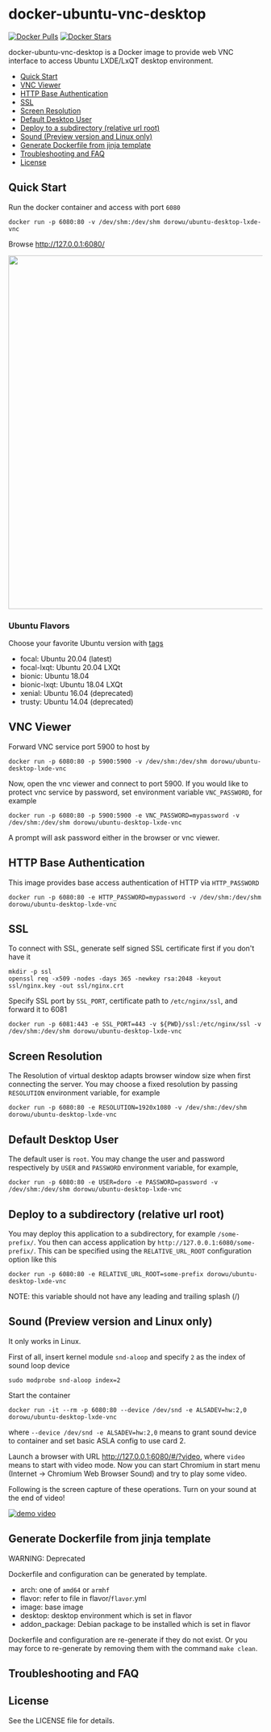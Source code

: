 # docker-ubuntu-vnc-desktop

[![Docker Pulls](https://img.shields.io/docker/pulls/dorowu/ubuntu-desktop-lxde-vnc.svg)](https://hub.docker.com/r/dorowu/ubuntu-desktop-lxde-vnc/)
[![Docker Stars](https://img.shields.io/docker/stars/dorowu/ubuntu-desktop-lxde-vnc.svg)](https://hub.docker.com/r/dorowu/ubuntu-desktop-lxde-vnc/)

docker-ubuntu-vnc-desktop is a Docker image to provide web VNC interface to access Ubuntu LXDE/LxQT desktop environment.

<!-- @import "[TOC]" {cmd="toc" depthFrom=2 depthTo=2 orderedList=false} -->

<!-- code_chunk_output -->

- [Quick Start](#quick-start)
- [VNC Viewer](#vnc-viewer)
- [HTTP Base Authentication](#http-base-authentication)
- [SSL](#ssl)
- [Screen Resolution](#screen-resolution)
- [Default Desktop User](#default-desktop-user)
- [Deploy to a subdirectory (relative url root)](#deploy-to-a-subdirectory-relative-url-root)
- [Sound (Preview version and Linux only)](#sound-preview-version-and-linux-only)
- [Generate Dockerfile from jinja template](#generate-dockerfile-from-jinja-template)
- [Troubleshooting and FAQ](#troubleshooting-and-faq)
- [License](#license)

<!-- /code_chunk_output -->

## Quick Start

Run the docker container and access with port `6080`

```shell
docker run -p 6080:80 -v /dev/shm:/dev/shm dorowu/ubuntu-desktop-lxde-vnc
```

Browse http://127.0.0.1:6080/

<img src="https://raw.github.com/fcwu/docker-ubuntu-vnc-desktop/master/screenshots/lxde.png?v1" width=700/>

### Ubuntu Flavors

Choose your favorite Ubuntu version with [tags](https://hub.docker.com/r/dorowu/ubuntu-desktop-lxde-vnc/tags/)

- focal: Ubuntu 20.04 (latest)
- focal-lxqt: Ubuntu 20.04 LXQt
- bionic: Ubuntu 18.04
- bionic-lxqt: Ubuntu 18.04 LXQt
- xenial: Ubuntu 16.04 (deprecated)
- trusty: Ubuntu 14.04 (deprecated)

## VNC Viewer

Forward VNC service port 5900 to host by

```shell
docker run -p 6080:80 -p 5900:5900 -v /dev/shm:/dev/shm dorowu/ubuntu-desktop-lxde-vnc
```

Now, open the vnc viewer and connect to port 5900. If you would like to protect vnc service by password, set environment variable `VNC_PASSWORD`, for example

```shell
docker run -p 6080:80 -p 5900:5900 -e VNC_PASSWORD=mypassword -v /dev/shm:/dev/shm dorowu/ubuntu-desktop-lxde-vnc
```

A prompt will ask password either in the browser or vnc viewer.

## HTTP Base Authentication

This image provides base access authentication of HTTP via `HTTP_PASSWORD`

```shell
docker run -p 6080:80 -e HTTP_PASSWORD=mypassword -v /dev/shm:/dev/shm dorowu/ubuntu-desktop-lxde-vnc
```

## SSL

To connect with SSL, generate self signed SSL certificate first if you don't have it

```shell
mkdir -p ssl
openssl req -x509 -nodes -days 365 -newkey rsa:2048 -keyout ssl/nginx.key -out ssl/nginx.crt
```

Specify SSL port by `SSL_PORT`, certificate path to `/etc/nginx/ssl`, and forward it to 6081

```shell
docker run -p 6081:443 -e SSL_PORT=443 -v ${PWD}/ssl:/etc/nginx/ssl -v /dev/shm:/dev/shm dorowu/ubuntu-desktop-lxde-vnc
```

## Screen Resolution

The Resolution of virtual desktop adapts browser window size when first connecting the server. You may choose a fixed resolution by passing `RESOLUTION` environment variable, for example

```shell
docker run -p 6080:80 -e RESOLUTION=1920x1080 -v /dev/shm:/dev/shm dorowu/ubuntu-desktop-lxde-vnc
```

## Default Desktop User

The default user is `root`. You may change the user and password respectively by `USER` and `PASSWORD` environment variable, for example,

```shell
docker run -p 6080:80 -e USER=doro -e PASSWORD=password -v /dev/shm:/dev/shm dorowu/ubuntu-desktop-lxde-vnc
```

## Deploy to a subdirectory (relative url root)

You may deploy this application to a subdirectory, for example `/some-prefix/`. You then can access application by `http://127.0.0.1:6080/some-prefix/`. This can be specified using the `RELATIVE_URL_ROOT` configuration option like this

```shell
docker run -p 6080:80 -e RELATIVE_URL_ROOT=some-prefix dorowu/ubuntu-desktop-lxde-vnc
```

NOTE: this variable should not have any leading and trailing splash (/)

## Sound (Preview version and Linux only)

It only works in Linux. 

First of all, insert kernel module `snd-aloop` and specify `2` as the index of sound loop device

```shell
sudo modprobe snd-aloop index=2
```

Start the container

```shell
docker run -it --rm -p 6080:80 --device /dev/snd -e ALSADEV=hw:2,0 dorowu/ubuntu-desktop-lxde-vnc
```

where `--device /dev/snd -e ALSADEV=hw:2,0` means to grant sound device to container and set basic ASLA config to use card 2.

Launch a browser with URL http://127.0.0.1:6080/#/?video, where `video` means to start with video mode. Now you can start Chromium in start menu (Internet -> Chromium Web Browser Sound) and try to play some video.

Following is the screen capture of these operations. Turn on your sound at the end of video!

[![demo video](http://img.youtube.com/vi/Kv9FGClP1-k/0.jpg)](http://www.youtube.com/watch?v=Kv9FGClP1-k)


## Generate Dockerfile from jinja template

WARNING: Deprecated

Dockerfile and configuration can be generated by template. 

- arch: one of `amd64` or `armhf`
- flavor: refer to file in flavor/`flavor`.yml
- image: base image
- desktop: desktop environment which is set in flavor
- addon_package: Debian package to be installed which is set in flavor

Dockerfile and configuration are re-generate if they do not exist. Or you may force to re-generate by removing them with the command `make clean`.

## Troubleshooting and FAQ



## License

See the LICENSE file for details.
